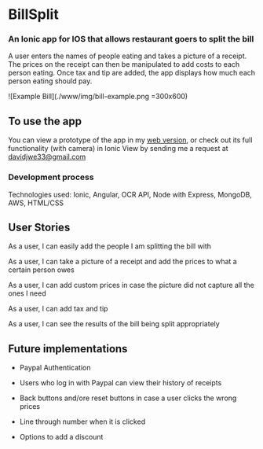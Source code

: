 # BillSplit

### An Ionic app for IOS that allows restaurant goers to split the bill

A user enters the names of people eating and takes a picture of a receipt. The prices on the receipt can then be manipulated to add costs to each person eating. Once tax and tip are added, the app displays how much each person eating should pay.


![Example Bill](./www/img/bill-example.png =300x600)

## To use the app

You can view a prototype of the app in my [web version](https://salty-fortress-17530.herokuapp.com), or check out its full functionality (with camera) in Ionic View by sending me a request at davidjwe33@gmail.com

### Development process

Technologies used: Ionic, Angular, OCR API, Node with Express, MongoDB, AWS, HTML/CSS


## User Stories

As a user, I can easily add the people I am splitting the bill with

As a user, I can take a picture of a receipt and add the prices to what a certain person owes

As a user, I can add custom prices in case the picture did not capture all the ones I need

As a user, I can add tax and tip

As a user, I can see the results of the bill being split appropriately


## Future implementations

* Paypal Authentication

* Users who log in with Paypal can view their history of receipts

* Back buttons and/ore reset buttons in case a user clicks the wrong prices

* Line through number when it is clicked
* Options to add a discount
